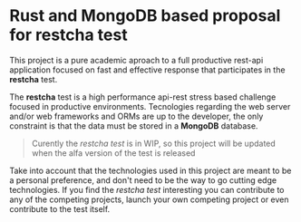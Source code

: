 # Rust and MongoDB based proposal for restcha test

This project is a pure academic aproach to a full productive rest-api application focused on fast and effective response that participates in the **restcha** test.

The **restcha** test is a high performance api-rest stress based challenge focused in productive environments. Tecnologies regarding the web server and/or web frameworks and ORMs are up to the developer, the only constraint is that the data must be stored in a **MongoDB** database.

> Curently the *restcha test* is in WIP, so this project will be updated when the alfa version of the test is released

Take into account that the technologies used in this project are meant to be a personal preference, and don't need to be the way to go cutting edge technologies. If you find the *restcha test* interesting you can contribute to any of the competing projects, launch your own competing project or even contribute to the test itself.
